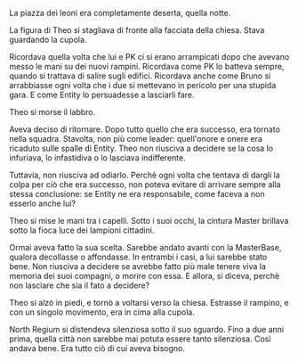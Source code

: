 La piazza dei leoni era completamente deserta, quella notte.

La figura di Theo si stagliava di fronte alla facciata della chiesa. Stava guardando la cupola.

Ricordava quella volta che lui e PK ci si erano arrampicati dopo che avevano messo le mani su dei nuovi rampini. Ricordava come PK lo batteva sempre, quando si trattava di salire sugli edifici.
Ricordava anche come Bruno si arrabbiasse ogni volta che i due si mettevano in pericolo per una stupida gara. E come Entity lo persuadesse a lasciarli fare.

Theo si morse il labbro.

Aveva deciso di ritornare. Dopo tutto quello che era successo, era tornato nella squadra. Stavolta, non più come leader: quell'onore e onere era ricaduto sulle spalle di Entity. Theo non riusciva a decidere se la cosa lo infuriava, lo infastidiva o lo lasciava indifferente.

Tuttavia, non riusciva ad odiarlo. Perchè ogni volta che tentava di dargli la colpa per ciò che era successo, non poteva evitare di arrivare sempre alla stessa conclusione: se Entity ne era responsabile, come faceva a non esserlo anche lui?

Theo si mise le mani tra i capelli. Sotto i suoi occhi, la cintura Master brillava sotto la fioca luce dei lampioni cittadini.

Ormai aveva fatto la sua scelta. Sarebbe andato avanti con la MasterBase, qualora decollasse o affondasse. In entrambi i casi, a lui sarebbe stato bene. Non riusciva a decidere se avrebbe fatto più male tenere viva la memoria dei suoi compagni, o morire con essa. E allora, si diceva, perchè non lasciare che sia il fato a decidere?

Theo si alzò in piedi, e tornò a voltarsi verso la chiesa. Estrasse il rampino, e con un singolo movimento, era in cima alla cupola.

North Regium si distendeva silenziosa sotto il suo sguardo. Fino a due anni prima, quella città non sarebbe mai potuta essere tanto silenziosa. Così andava bene. Era tutto ciò di cui aveva bisogno.